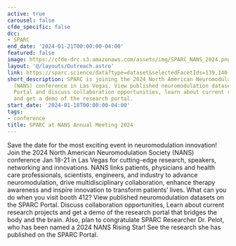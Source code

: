 ```yaml
---
active: true
carousel: false
cfde_specific: false
dcc:
- SPARC
end_date: '2024-01-21T00:00:00-04:00'
featured: false
image: https://cfde-drc.s3.amazonaws.com/assets/img/SPARC_NANS_2024.png
layout: '@/layouts/Outreach.astro'
link: https://sparc.science/data?type=dataset&selectedFacetIds=139,140,148&skip=0
short_description: SPARC is joining the 2024 North American Neuromodulation Society
  (NANS) conference in Las Vegas. View published neuromodulation datasets on the SPARC
  Portal and discuss collaboration opportunities, learn about current research projects,
  and get a demo of the research portal.
start_date: '2024-01-18T00:00:00-04:00'
tags: 
- conference
title: SPARC at NANS Annual Meeting 2024
---
```

Save the date for the most exciting event in neuromodulation innovation! Join the 2024 North American Neuromodulation Society (NANS) conference Jan 18-21 in Las Vegas for cutting-edge research, speakers, networking and innovations. NANS links patients, physicians and health care professionals, scientists, engineers, and industry to advance neuromodulation, drive multidisciplinary collaboration, enhance therapy awareness and inspire innovation to transform patients’ lives. What can you do when you visit booth 412? View published neuromodulation datasets on the SPARC Portal. Discuss collaboration opportunities, Learn about current research projects and get a demo of the research portal that bridges the body and the brain. Also, plan to congratulate SPARC Researcher Dr. Pelot, who has been named a 2024 NANS Rising Star! See the research she has published on the SPARC Portal.